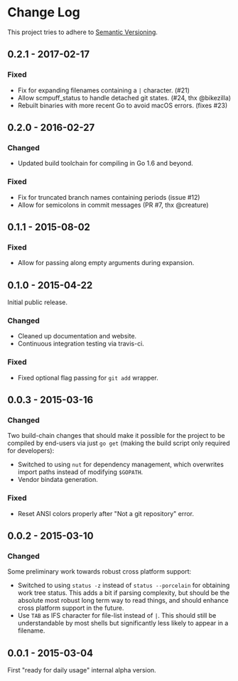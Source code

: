 # Change Log
This project tries to adhere to [Semantic Versioning](http://semver.org/).

## 0.2.1 - 2017-02-17
### Fixed
- Fix for expanding filenames containing a `|` character. (#21)
- Allow scmpuff_status to handle detached git states. (#24, thx @bikezilla)
- Rebuilt binaries with more recent Go to avoid macOS errors. (fixes #23)

## 0.2.0 - 2016-02-27
### Changed
- Updated build toolchain for compiling in Go 1.6 and beyond.

### Fixed
- Fix for truncated branch names containing periods (issue #12)
- Allow for semicolons in commit messages (PR #7, thx @creature)


## 0.1.1 - 2015-08-02
### Fixed
- Allow for passing along empty arguments during expansion.

## 0.1.0 - 2015-04-22
Initial public release.

### Changed
- Cleaned up documentation and website.
- Continuous integration testing via travis-ci.

### Fixed
- Fixed optional flag passing for `git add` wrapper.


## 0.0.3 - 2015-03-16
### Changed
Two build-chain changes that should make it possible for the project to be
compiled by end-users via just `go get` (making the build script only required
for developers):
- Switched to using `nut` for dependency management, which overwrites import
  paths instead of modifying `$GOPATH`.
- Vendor bindata generation.

### Fixed
- Reset ANSI colors properly after "Not a git repository" error.


## 0.0.2 - 2015-03-10
### Changed
Some preliminary work towards robust cross platform support:
- Switched to using `status -z` instead of `status --porcelain` for obtaining
  work tree status.  This adds a bit if parsing complexity, but should be the
  absolute most robust long term way to read things, and should enhance cross
  platform support in the future.
- Use `TAB` as IFS character for file-list instead of `|`. This should still be
  understandable by most shells but significantly less likely to appear in a
  filename.


## 0.0.1 - 2015-03-04
First "ready for daily usage" internal alpha version.
